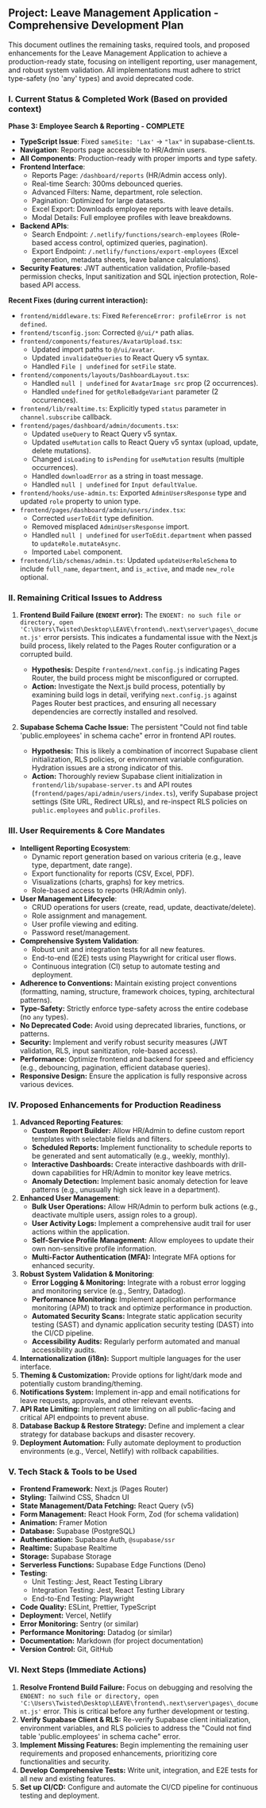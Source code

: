 ## Project: Leave Management Application - Comprehensive Development Plan

This document outlines the remaining tasks, required tools, and proposed enhancements for the Leave Management Application to achieve a production-ready state, focusing on intelligent reporting, user management, and robust system validation. All implementations must adhere to strict type-safety (no 'any' types) and avoid deprecated code.

### I. Current Status & Completed Work (Based on provided context)

**Phase 3: Employee Search & Reporting - COMPLETE**
*   **TypeScript Issue**: Fixed `sameSite: 'Lax'` → `"lax"` in supabase-client.ts.
*   **Navigation**: Reports page accessible to HR/Admin users.
*   **All Components**: Production-ready with proper imports and type safety.
*   **Frontend Interface**:
    *   Reports Page: `/dashboard/reports` (HR/Admin access only).
    *   Real-time Search: 300ms debounced queries.
    *   Advanced Filters: Name, department, role selection.
    *   Pagination: Optimized for large datasets.
    *   Excel Export: Downloads employee reports with leave details.
    *   Modal Details: Full employee profiles with leave breakdowns.
*   **Backend APIs**:
    *   Search Endpoint: `/.netlify/functions/search-employees` (Role-based access control, optimized queries, pagination).
    *   Export Endpoint: `/.netlify/functions/export-employees` (Excel generation, metadata sheets, leave balance calculations).
*   **Security Features**: JWT authentication validation, Profile-based permission checks, Input sanitization and SQL injection protection, Role-based API access.

**Recent Fixes (during current interaction):**
*   `frontend/middleware.ts`: Fixed `ReferenceError: profileError is not defined`.
*   `frontend/tsconfig.json`: Corrected `@/ui/*` path alias.
*   `frontend/components/features/AvatarUpload.tsx`:
    *   Updated import paths to `@/ui/avatar`.
    *   Updated `invalidateQueries` to React Query v5 syntax.
    *   Handled `File | undefined` for `setFile` state.
*   `frontend/components/layouts/DashboardLayout.tsx`:
    *   Handled `null | undefined` for `AvatarImage src` prop (2 occurrences).
    *   Handled `undefined` for `getRoleBadgeVariant` parameter (2 occurrences).
*   `frontend/lib/realtime.ts`: Explicitly typed `status` parameter in `channel.subscribe` callback.
*   `frontend/pages/dashboard/admin/documents.tsx`:
    *   Updated `useQuery` to React Query v5 syntax.
    *   Updated `useMutation` calls to React Query v5 syntax (upload, update, delete mutations).
    *   Changed `isLoading` to `isPending` for `useMutation` results (multiple occurrences).
    *   Handled `downloadError` as a string in toast message.
    *   Handled `null | undefined` for `Input defaultValue`.
*   `frontend/hooks/use-admin.ts`: Exported `AdminUsersResponse` type and updated `role` property to union type.
*   `frontend/pages/dashboard/admin/users/index.tsx`:
    *   Corrected `userToEdit` type definition.
    *   Removed misplaced `AdminUsersResponse` import.
    *   Handled `null | undefined` for `userToEdit.department` when passed to `updateRole.mutateAsync`.
    *   Imported `Label` component.
*   `frontend/lib/schemas/admin.ts`: Updated `updateUserRoleSchema` to include `full_name`, `department`, and `is_active`, and made `new_role` optional.

### II. Remaining Critical Issues to Address

1.  **Frontend Build Failure (`ENOENT` error):** The `ENOENT: no such file or directory, open 'C:\Users\Twisted\Desktop\LEAVE\frontend\.next\server\pages\_document.js'` error persists. This indicates a fundamental issue with the Next.js build process, likely related to the Pages Router configuration or a corrupted build.
    *   **Hypothesis:** Despite `frontend/next.config.js` indicating Pages Router, the build process might be misconfigured or corrupted.
    *   **Action:** Investigate the Next.js build process, potentially by examining build logs in detail, verifying `next.config.js` against Pages Router best practices, and ensuring all necessary dependencies are correctly installed and resolved.

2.  **Supabase Schema Cache Issue:** The persistent "Could not find table 'public.employees' in schema cache" error in frontend API routes.
    *   **Hypothesis:** This is likely a combination of incorrect Supabase client initialization, RLS policies, or environment variable configuration. Hydration issues are a strong indicator of this.
    *   **Action:** Thoroughly review Supabase client initialization in `frontend/lib/supabase-server.ts` and API routes (`frontend/pages/api/admin/users/index.ts`), verify Supabase project settings (Site URL, Redirect URLs), and re-inspect RLS policies on `public.employees` and `public.profiles`.

### III. User Requirements & Core Mandates

*   **Intelligent Reporting Ecosystem**:
    *   Dynamic report generation based on various criteria (e.g., leave type, department, date range).
    *   Export functionality for reports (CSV, Excel, PDF).
    *   Visualizations (charts, graphs) for key metrics.
    *   Role-based access to reports (HR/Admin only).
*   **User Management Lifecycle**:
    *   CRUD operations for users (create, read, update, deactivate/delete).
    *   Role assignment and management.
    *   User profile viewing and editing.
    *   Password reset/management.
*   **Comprehensive System Validation**:
    *   Robust unit and integration tests for all new features.
    *   End-to-end (E2E) tests using Playwright for critical user flows.
    *   Continuous integration (CI) setup to automate testing and deployment.
*   **Adherence to Conventions:** Maintain existing project conventions (formatting, naming, structure, framework choices, typing, architectural patterns).
*   **Type-Safety:** Strictly enforce type-safety across the entire codebase (no `any` types).
*   **No Deprecated Code:** Avoid using deprecated libraries, functions, or patterns.
*   **Security:** Implement and verify robust security measures (JWT validation, RLS, input sanitization, role-based access).
*   **Performance:** Optimize frontend and backend for speed and efficiency (e.g., debouncing, pagination, efficient database queries).
*   **Responsive Design:** Ensure the application is fully responsive across various devices.

### IV. Proposed Enhancements for Production Readiness

1.  **Advanced Reporting Features**:
    *   **Custom Report Builder:** Allow HR/Admin to define custom report templates with selectable fields and filters.
    *   **Scheduled Reports:** Implement functionality to schedule reports to be generated and sent automatically (e.g., weekly, monthly).
    *   **Interactive Dashboards:** Create interactive dashboards with drill-down capabilities for HR/Admin to monitor key leave metrics.
    *   **Anomaly Detection:** Implement basic anomaly detection for leave patterns (e.g., unusually high sick leave in a department).
2.  **Enhanced User Management**:
    *   **Bulk User Operations:** Allow HR/Admin to perform bulk actions (e.g., deactivate multiple users, assign roles to a group).
    *   **User Activity Logs:** Implement a comprehensive audit trail for user actions within the application.
    *   **Self-Service Profile Management:** Allow employees to update their own non-sensitive profile information.
    *   **Multi-Factor Authentication (MFA):** Integrate MFA options for enhanced security.
3.  **Robust System Validation & Monitoring**:
    *   **Error Logging & Monitoring:** Integrate with a robust error logging and monitoring service (e.g., Sentry, Datadog).
    *   **Performance Monitoring:** Implement application performance monitoring (APM) to track and optimize performance in production.
    *   **Automated Security Scans:** Integrate static application security testing (SAST) and dynamic application security testing (DAST) into the CI/CD pipeline.
    *   **Accessibility Audits:** Regularly perform automated and manual accessibility audits.
4.  **Internationalization (i18n):** Support multiple languages for the user interface.
5.  **Theming & Customization:** Provide options for light/dark mode and potentially custom branding/theming.
6.  **Notifications System:** Implement in-app and email notifications for leave requests, approvals, and other relevant events.
7.  **API Rate Limiting:** Implement rate limiting on all public-facing and critical API endpoints to prevent abuse.
8.  **Database Backup & Restore Strategy:** Define and implement a clear strategy for database backups and disaster recovery.
9.  **Deployment Automation:** Fully automate deployment to production environments (e.g., Vercel, Netlify) with rollback capabilities.

### V. Tech Stack & Tools to be Used

*   **Frontend Framework:** Next.js (Pages Router)
*   **Styling:** Tailwind CSS, Shadcn UI
*   **State Management/Data Fetching:** React Query (v5)
*   **Form Management:** React Hook Form, Zod (for schema validation)
*   **Animation:** Framer Motion
*   **Database:** Supabase (PostgreSQL)
*   **Authentication:** Supabase Auth, `@supabase/ssr`
*   **Realtime:** Supabase Realtime
*   **Storage:** Supabase Storage
*   **Serverless Functions:** Supabase Edge Functions (Deno)
*   **Testing**:
    *   Unit Testing: Jest, React Testing Library
    *   Integration Testing: Jest, React Testing Library
    *   End-to-End Testing: Playwright
*   **Code Quality:** ESLint, Prettier, TypeScript
*   **Deployment:** Vercel, Netlify
*   **Error Monitoring:** Sentry (or similar)
*   **Performance Monitoring:** Datadog (or similar)
*   **Documentation:** Markdown (for project documentation)
*   **Version Control:** Git, GitHub

### VI. Next Steps (Immediate Actions)

1.  **Resolve Frontend Build Failure:** Focus on debugging and resolving the `ENOENT: no such file or directory, open 'C:\Users\Twisted\Desktop\LEAVE\frontend\.next\server\pages\_document.js'` error. This is critical before any further development or testing.
2.  **Verify Supabase Client & RLS:** Re-verify Supabase client initialization, environment variables, and RLS policies to address the "Could not find table 'public.employees' in schema cache" error.
3.  **Implement Missing Features:** Begin implementing the remaining user requirements and proposed enhancements, prioritizing core functionalities and security.
4.  **Develop Comprehensive Tests:** Write unit, integration, and E2E tests for all new and existing features.
5.  **Set up CI/CD:** Configure and automate the CI/CD pipeline for continuous testing and deployment.

